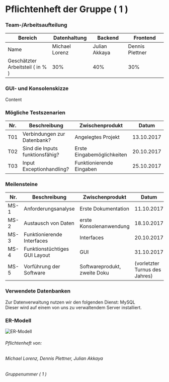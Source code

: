 # Pflichtenheft der Gruppe ( 1 )
  ### Team-/Arbeitsaufteilung
  Bereich | Datenhaltung | Backend | Frontend
  ---- | ---- | ---- | ----
  Name | Michael Lorenz | Julian Akkaya | Dennis Plettner
  Geschätzter<br> Arbeitsteil ( in % ) | 30% | 40% | 30%

  ### GUI- und Konsolenskizze
  Content

  ### Mögliche Testszenarien
  Nr. | Beschreibung | Zwischenprodukt | Datum
  ---- | ---- | ---- | ----
  T01 | Verbindungen zur Datenbank? | Angelegtes Projekt | 13.10.2017
  T02 | Sind die Inputs funktionsfähig? | Erste Eingabemöglichkeiten | 20.10.2017
  T03 | Input Exceptionhandling? | Funktionierende Eingaben | 25.10.2017

  ### Meilensteine
  Nr. | Beschreibung | Zwischenprodukt | Datum
  ---- | ---- | ---- | ----
  MS-1 | Anforderungsanalyse | Erste Dokumentation | 11.10.2017
  MS-2 | Austausch von Daten | erste Konsolenanwendung | 18.10.2017
  MS-3 | Funktionierende Interfaces | Interfaces | 20.10.2017
  MS-4 | Funktionstüchtiges GUI Layout | GUI | 31.10.2017
  MS-5 | Vorführung der Software | Softwareprodukt, zweite Doku | (vorletzter Turnus des Jahres)

  ### Verwendete Datenbanken
  Zur Datenverwaltung nutzen wir den folgenden Dienst: MySQL<br>
  Dieser wird auf einem von uns zu verwaltendem Server installiert.

  ### ER-Modell
  ![ER-Modell](https://github.com/Bontah/AS_LEHRJAHR_3_GRUPPE_1/blob/master/ER-Modell-2.png?raw=true "ER-Modell")
  
###### Pflichtenheft von:
###### Michael Lorenz, Dennis Plettner, Julian Akkaya
###### Gruppenummer ( 1 )

